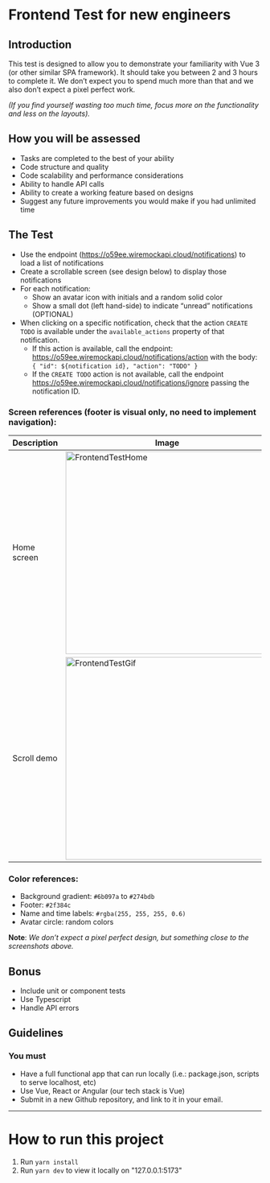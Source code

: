 # Frontend Test for new engineers
## Introduction
This test is designed to allow you to demonstrate your familiarity with Vue 3 (or other similar SPA framework). It should take you between 2 and 3 hours to complete it. We don’t expect you to spend much more than that and we also don’t expect a pixel perfect work.

*(If you find yourself wasting too much time, focus more on the functionality and less on the layouts).*
## How you will be assessed
- Tasks are completed to the best of your ability
- Code structure and quality
- Code scalability and performance considerations
- Ability to handle API calls
- Ability to create a working feature based on designs
- Suggest any future improvements you would make if you had unlimited time

## The Test
- Use the endpoint (https://o59ee.wiremockapi.cloud/notifications) to load a list of notifications
- Create a scrollable screen (see design below) to display those notifications
- For each notification:
    - Show an avatar icon with initials and a random solid color
    - Show a small dot (left hand-side) to indicate “unread” notifications (OPTIONAL)
- When clicking on a specific notification, check that the action `CREATE TODO` is available under the `available_actions` property of that notification.
    - If this action is available, call the endpoint: https://o59ee.wiremockapi.cloud/notifications/action with the body: `{ "id": ${notification id}, "action": "TODO" }`
    - If the `CREATE TODO` action is not available, call the endpoint https://o59ee.wiremockapi.cloud/notifications/ignore passing the notification ID.
### Screen references (footer is visual only, no need to implement navigation):
| Description | Image |
|-------------|-------|
| Home screen | <img width="403" alt="FrontendTestHome" src="https://github.com/asknicely/frontend-test-vue/assets/133603331/c755497b-e089-4da6-8666-8d9d2ede2694">|
| Scroll demo | <img width="403" alt="FrontendTestGif" src="https://github.com/asknicely/frontend-test-vue/assets/133603331/43228391-9e61-4278-a7c0-b8b51d482048">|


### Color references:
- Background gradient: `#6b097a` to `#274bdb`
- Footer: `#2f384c`
- Name and time labels: `#rgba(255, 255, 255, 0.6)`
- Avatar circle: random colors

**Note**: *We don’t expect a pixel perfect design, but something close to the screenshots above.*
## Bonus
- Include unit or component tests
- Use Typescript
- Handle API errors
## Guidelines
### You must
- Have a full functional app that can run locally (i.e.: package.json, scripts to serve localhost, etc)
- Use Vue, React or Angular (our tech stack is Vue)
- Submit in a new Github repository, and link to it in your email.

---
# How to run this project
1. Run `yarn install`
2. Run `yarn dev` to view it locally on "127.0.0.1:5173"
